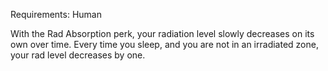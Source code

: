 Requirements: Human

With the Rad Absorption perk, your radiation level slowly decreases on its own over time. Every time you sleep, and you are not in an irradiated zone, your rad level decreases by one.